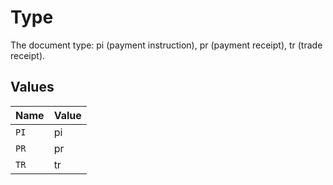 # Type

The document type: pi (payment instruction), pr (payment receipt), tr (trade receipt).


## Values

| Name  | Value |
| ----- | ----- |
| `PI`  | pi    |
| `PR`  | pr    |
| `TR`  | tr    |